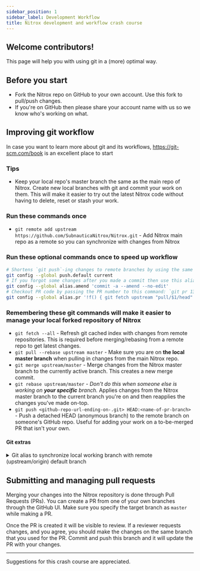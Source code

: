 ```yaml
---
sidebar_position: 1
sidebar_label: Development Workflow
title: Nitrox development and workflow crash course
---
```


## Welcome contributors!

This page will help you with using git in a (more) optimal way.

## Before you start

- Fork the Nitrox repo on GitHub to your own account. Use this fork to pull/push changes.
- If you're on GitHub then please share your account name with us so we know who's working on what.

## Improving git workflow

In case you want to learn more about git and its workflows, https://git-scm.com/book is an excellent place to start

### Tips

- Keep your local repo's master branch the same as the main repo of Nitrox. Create new local branches with git and commit your work on them. This will make it easier to try out the latest Nitrox code without having to delete, reset or stash your work.

### Run these commands once

- `git remote add upstream https://github.com/SubnauticaNitrox/Nitrox.git` - Add Nitrox main repo as a remote so you can synchronize with changes from Nitrox

### Run these optional commands once to speed up workflow

```sh
# Shortens `git push`-ing changes to remote branches by using the same branch name you're currently on by default.
git config --global push.default current
# If you forgot some changes after you made a commit then use this alias to quickly add the changes to the last commit: git amend
git config --global alias.amend 'commit -a --amend --no-edit'
# Checkout PR code by passing the PR number to this command: `git pr 1337`
git config --global alias.pr '!f() { git fetch upstream "pull/$1/head" && git checkout FETCH_HEAD; }; f'
```

### Remembering these git commands will make it easier to manage your local forked repository of Nitrox

- `git fetch --all` - Refresh git cached index with changes from remote repositories. This is required before merging/rebasing from a remote repo to get latest changes.
- `git pull --rebase upstream master` - Make sure you are on **the local master branch** when pulling in changes from the main Nitrox repo.
- `git merge upstream/master` - Merge changes from the Nitrox master branch to the currently active branch. This creates a new merge commit.
- `git rebase upstream/master` - _Don't do this when someone else is working on **your specific** branch._ Applies changes from the Nitrox master branch to the current branch you're on and then reapplies the changes you've made on-top.
- `git push <github-repo-url-ending-on-.git> HEAD:<name-of-pr-branch>` - Push a detached HEAD (anonymous branch) to the remote branch on someone's GitHub repo. Useful for adding your work on a to-be-merged PR that isn't your own.

#### Git extras

<details>
  <summary>Git alias to synchronize local working branch with remote (upstream/origin) default branch</summary>

Add following to a .sh file and register the alias like: `git config --global alias.sync "!sh -c '~/gitaliases/sync.sh'"`

```sh
set -e

has_uncommitted_changes() {
  (( $(git status --porcelain=v1 2>/dev/null | wc -l) > 0 ))
}

get_local_active_branch() {
  git branch --show
}

get_local_default_branch() {
  git config --get init.defaultBranch
}

# Sourced from: https://stackoverflow.com/a/61357104/1277156
get_upstream_remote_name() {
  git remote | egrep -o '(upstream|origin)' | tail -1
}

# Sourced from: https://stackoverflow.com/a/61357104/1277156
get_upstream_remote_default_branch() {
  git remote show "$(get_upstream_remote_name)" | awk '/HEAD branch/ {print $NF}'
}

throw_error() {
  echo "Sync aborted: $1" >&2
  exit 1
}

# Store computed git info into variables and do error handling
local_working_branch=$(get_local_active_branch)
[[ "${local_working_branch}" == "" ]] && throw_error "Synchronizing to detached HEAD is unsupported"
has_uncommitted_changes && throw_error "Uncommitted changes on active branch '${local_working_branch}'"
local_default_branch=$(get_local_default_branch)
[[ "${local_default_branch}" == "" ]] && throw_error "Local default branch is unknown"
remote_name="$(get_upstream_remote_name)"
[[ "${remote_name}" == "" ]] && throw_error "Remote name is unknown"
remote_default_branch="$(get_upstream_remote_default_branch)"
[[ "${remote_default_branch}" == "" ]] && throw_error "Remote default branch is unknown"

# Execute fetch from upstream/default-branch
echo "Updating local default branch '${local_default_branch}' with changes from '${remote_name}/${remote_default_branch}'"
[[ "${local_working_branch}" == "${local_default_branch}" ]] || git checkout "${local_default_branch}"
git pull --rebase "${remote_name}" "${remote_default_branch}"
[[ "$(get_local_active_branch)" == "${local_working_branch}" ]] || git checkout "${local_working_branch}"

# (Optional) Execute merge from local default branch to working branch (if different)
if [[ "${local_working_branch}" != "${local_default_branch}" ]]; then
  git merge "${local_default_branch}"
fi
```

</details>

## Submitting and managing pull requests

Merging your changes into the Nitrox repository is done through Pull Requests (PRs). You can create a PR from one of your own branches through the GitHub UI. Make sure you specify the target branch as `master` while making a PR.

Once the PR is created it will be visible to review. If a reviewer requests changes, and you agree, you should make the changes on the same branch that you used for the PR. Commit and push this branch and it will update the PR with your changes.

---

Suggestions for this crash course are appreciated.
